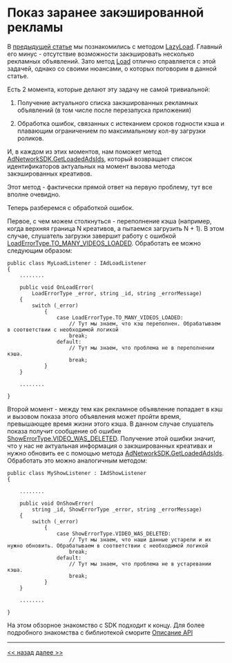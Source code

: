 # Показ заранее закэшированной рекламы
В [предыдущей статье](fast-show.md) мы познакомились с методом [LazyLoad](../api/methods/LazyLoad.md). Главный его минус - отсутствие возможности закэшировать несколько рекламных объявлений. Зато метод [Load](../api/methods/Load.md) отлично справляется с этой задачей, однако со своими нюансами, о которых поговорим в данной статье.

Есть 2 момента, которые делают эту задачу не самой тривиальной:

1.  Получение актуального списка закэшированных рекламных объявлений (в том числе после перезапуска приложения)
    
2.  Обработка ошибок, связанных с истеканием сроков годности кэша и плавающим ограничением по максимальному кол-ву загрузки роликов.
    

И, в каждом из этих моментов, нам поможет метод [AdNetworkSDK.GetLoadedAdsIds](../api/methods/GetLoadedAdsIds.md), который возвращает список идентификаторов актуальных на момент вызова метода закэшированных креативов.

Этот метод - фактически прямой ответ на первую проблему, тут все вполне очевидно.

Теперь разберемся с обработкой ошибок.

Первое, с чем можем столкнуться - переполнение кэша (например, когда верхняя граница N креативов, а пытаемся загрузить N + 1). В этом случае, слушатель загрузки завершит работу с ошибкой [LoadErrorType.TO_MANY_VIDEOS_LOADED](../api/enums/LoadErrorType.md). Обработать ее можно следующим образом:

```
public class MyLoadListener : IAdLoadListener
{
    ........

    public void OnLoadError(
		LoadErrorType _error, string _id, string _errorMessage)
    {
        switch (_error)
            {
                case LoadErrorType.TO_MANY_VIDEOS_LOADED:
                    // Тут мы знаем, что кэш переполнен. Обрабатываем в соответствии с необходимой логикой
                    break;
                default:
                    // Тут мы знаем, что проблема не в переполнении кэша.
                    break;
            }
    }

    ........
    
}
```

Второй момент - между тем как рекламное объявление попадает в кэш и вызовом показа этого объявления может пройти время, превышающее время жизни этого кэша. В данном случае слушатель показа получит сообщение об ошибке [ShowErrorType.VIDEO_WAS_DELETED](../api/enums/ShowErrorType.md). Получение этой ошибки значит, что у нас не актуальная информация о закэшированных креативах и нужно обновить ее с помощью метода [AdNetworkSDK.GetLoadedAdsIds](../api/methods/GetLoadedAdsIds.md). Обработать это можно аналогичным методом:

```
public class MyShowListener : IAdShowListener
{

    ........
    
    public void OnShowError(
		string _id, ShowErrorType _error, string _errorMessage)
    {
        switch (_error)
            {
                case ShowErrorType.VIDEO_WAS_DELETED:
                    // Тут мы знаем, что наши данные устарели и их нужно обновить. Обрабатываем в соответствии с необходимой логикой
                    break;
                default:
                    // Тут мы знаем, что проблема не в устаревании кэша.
                    break;
            }
    }

    ........
    
}
```

На этом обзорное знакомство с SDK подходит к концу. Для более подробного знакомства с библиотекой сморите [Описание API](../api/api.md)

---

[<< назад](fast-show.md) [далее >>](../api/api.md)